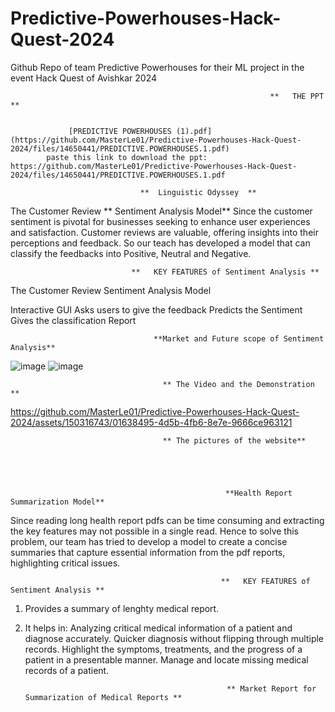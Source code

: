 # Predictive-Powerhouses-Hack-Quest-2024
Github Repo of team Predictive Powerhouses for their ML project in the event Hack Quest of Avishkar 2024

                                                              **   THE PPT **
                                                              
               
                 [PREDICTIVE POWERHOUSES (1).pdf](https://github.com/MasterLe01/Predictive-Powerhouses-Hack-Quest-2024/files/14650441/PREDICTIVE.POWERHOUSES.1.pdf)
            paste this link to download the ppt: https://github.com/MasterLe01/Predictive-Powerhouses-Hack-Quest-2024/files/14650441/PREDICTIVE.POWERHOUSES.1.pdf

                                 **  Linguistic Odyssey  **
                                 
The Customer Review   ** Sentiment Analysis Model**
Since the customer sentiment is pivotal for businesses seeking to enhance user experiences and satisfaction. Customer reviews are valuable, offering insights into their perceptions and feedback. So our teach has developed a model that can classify the feedbacks into Positive, Neutral and Negative.

                               **   KEY FEATURES of Sentiment Analysis **
                               
The Customer Review Sentiment Analysis Model

Interactive GUI
Asks users to give the feedback
Predicts the Sentiment 
Gives the classification Report

                                    **Market and Future scope of Sentiment Analysis**
![image](https://github.com/MasterLe01/Predictive-Powerhouses-Hack-Quest-2024/assets/144511421/ad45b1d3-1280-4ae1-a608-0b8b666c2308)
![image](https://github.com/MasterLe01/Predictive-Powerhouses-Hack-Quest-2024/assets/144511421/31ee3a1f-5611-4efc-91d5-0fb12ecc65d8)

                                      ** The Video and the Demonstration **


https://github.com/MasterLe01/Predictive-Powerhouses-Hack-Quest-2024/assets/150316743/01638495-4d5b-4fb6-8e7e-9666ce963121

                                      ** The pictures of the website**




                                
                                                    **Health Report Summarization Model**
Since reading long health report pdfs can be time consuming and extracting the key features may not possible in a single read. Hence to solve this problem, our team has tried to develop a model to create a concise summaries that capture essential information from the pdf reports, highlighting critical issues. 


                                                   **   KEY FEATURES of Sentiment Analysis **
                               
1. Provides a summary of lenghty medical report.

2. It helps in:
  Analyzing critical medical information of a patient and diagnose accurately.
  Quicker diagnosis without flipping through multiple records.
  Highlight the symptoms, treatments, and the progress of a patient in a presentable manner.
  Manage and locate missing medical records of a patient.

                                                    ** Market Report for Summarization of Medical Reports **

        




